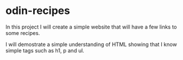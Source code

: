# odin-recipes

In this project I will create a simple website that will have a few links to some recipes.

I will demostrate a simple understanding of HTML showing that I know simple tags such as h1, p and ul.